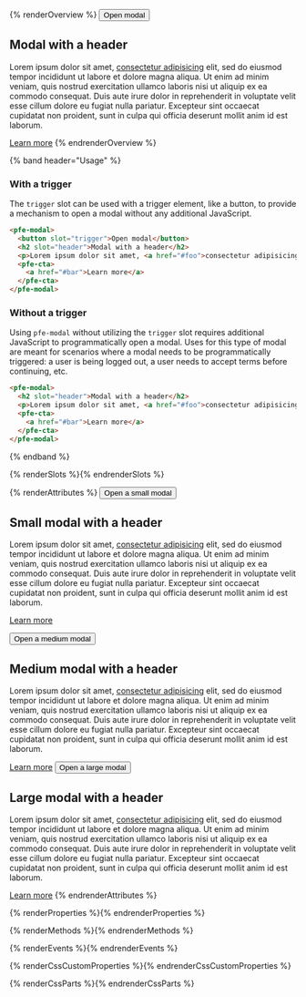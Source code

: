 {% renderOverview %}
  <pfe-modal>
    <pfe-button slot="trigger">
      <button>Open modal</button>
    </pfe-button>
    <h2 slot="header">Modal with a header</h2>
    <p>Lorem ipsum dolor sit amet, <a href="#foo">consectetur adipisicing</a> elit, sed do eiusmod tempor incididunt ut labore et dolore magna aliqua. Ut enim ad minim veniam, quis nostrud exercitation ullamco laboris nisi ut aliquip ex ea commodo consequat. Duis aute irure dolor in reprehenderit in voluptate velit esse cillum dolore eu fugiat nulla pariatur. Excepteur sint occaecat cupidatat non proident, sunt in culpa qui officia deserunt mollit anim id est laborum.</p>
    <pfe-cta>
      <a href="#bar">Learn more</a>
    </pfe-cta>
  </pfe-modal>
{% endrenderOverview %}

{% band header="Usage" %}
  ### With a trigger
  The `trigger` slot can be used with a trigger element, like a button, to provide a mechanism to open a modal without any additional JavaScript.
  ```html
  <pfe-modal>
    <button slot="trigger">Open modal</button>
    <h2 slot="header">Modal with a header</h2>
    <p>Lorem ipsum dolor sit amet, <a href="#foo">consectetur adipisicing</a> elit, sed do eiusmod tempor incididunt ut labore et dolore magna aliqua. Ut enim ad minim veniam, quis nostrud exercitation ullamco laboris nisi ut aliquip ex ea commodo consequat. Duis aute irure dolor in reprehenderit in voluptate velit esse cillum dolore eu fugiat nulla pariatur. Excepteur sint occaecat cupidatat non proident, sunt in culpa qui officia deserunt mollit anim id est laborum.</p>
    <pfe-cta>
      <a href="#bar">Learn more</a>
    </pfe-cta>
  </pfe-modal>
  ```

  ### Without a trigger
  Using `pfe-modal` without utilizing the `trigger` slot requires additional JavaScript to programmatically open a modal. Uses for this type of modal are meant for scenarios where a modal needs to be programmatically triggered: a user is being logged out, a user needs to accept terms before continuing, etc.

  ```html
  <pfe-modal>
    <h2 slot="header">Modal with a header</h2>
    <p>Lorem ipsum dolor sit amet, <a href="#foo">consectetur adipisicing</a> elit, sed do eiusmod tempor incididunt ut labore et dolore magna aliqua. Ut enim ad minim veniam, quis nostrud exercitation ullamco laboris nisi ut aliquip ex ea commodo consequat. Duis aute irure dolor in reprehenderit in voluptate velit esse cillum dolore eu fugiat nulla pariatur. Excepteur sint occaecat cupidatat non proident, sunt in culpa qui officia deserunt mollit anim id est laborum.</p>
    <pfe-cta>
      <a href="#bar">Learn more</a>
    </pfe-cta>
  </pfe-modal>
  ```
{% endband %}

{% renderSlots %}{% endrenderSlots %}

{% renderAttributes %}
  <pfe-modal width="small">
    <pfe-button slot="trigger">
      <button>Open a small modal</button>
    </pfe-button>
    <h2 slot="header">Small modal with a header</h2>
    <p>Lorem ipsum dolor sit amet, <a href="#foo">consectetur adipisicing</a> elit, sed do eiusmod tempor incididunt ut labore et dolore magna aliqua. Ut enim ad minim veniam, quis nostrud exercitation ullamco laboris nisi ut aliquip ex ea commodo consequat. Duis aute irure dolor in reprehenderit in voluptate velit esse cillum dolore eu fugiat nulla pariatur. Excepteur sint occaecat cupidatat non proident, sunt in culpa qui officia deserunt mollit anim id est laborum.</p>
    <pfe-cta>
      <a href="#bar">Learn more</a>
    </pfe-cta>
  </pfe-modal>

  <pfe-modal width="medium">
    <pfe-button slot="trigger">
      <button>Open a medium modal</button>
    </pfe-button>
    <h2 slot="header">Medium modal with a header</h2>
    <p>Lorem ipsum dolor sit amet, <a href="#foo">consectetur adipisicing</a> elit, sed do eiusmod tempor incididunt ut labore et dolore magna aliqua. Ut enim ad minim veniam, quis nostrud exercitation ullamco laboris nisi ut aliquip ex ea commodo consequat. Duis aute irure dolor in reprehenderit in voluptate velit esse cillum dolore eu fugiat nulla pariatur. Excepteur sint occaecat cupidatat non proident, sunt in culpa qui officia deserunt mollit anim id est laborum.</p>
    <pfe-cta>
      <a href="#bar">Learn more</a>
    </pfe-cta>
  </pfe-modal>

  <pfe-modal width="large">
    <pfe-button slot="trigger">
      <button>Open a large modal</button>
    </pfe-button>
    <h2 slot="header">Large modal with a header</h2>
    <p>Lorem ipsum dolor sit amet, <a href="#foo">consectetur adipisicing</a> elit, sed do eiusmod tempor incididunt ut labore et dolore magna aliqua. Ut enim ad minim veniam, quis nostrud exercitation ullamco laboris nisi ut aliquip ex ea commodo consequat. Duis aute irure dolor in reprehenderit in voluptate velit esse cillum dolore eu fugiat nulla pariatur. Excepteur sint occaecat cupidatat non proident, sunt in culpa qui officia deserunt mollit anim id est laborum.</p>
    <pfe-cta>
      <a href="#bar">Learn more</a>
    </pfe-cta>
  </pfe-modal>
{% endrenderAttributes %}

{% renderProperties %}{% endrenderProperties %}

{% renderMethods %}{% endrenderMethods %}

{% renderEvents %}{% endrenderEvents %}

{% renderCssCustomProperties %}{% endrenderCssCustomProperties %}

{% renderCssParts %}{% endrenderCssParts %}
